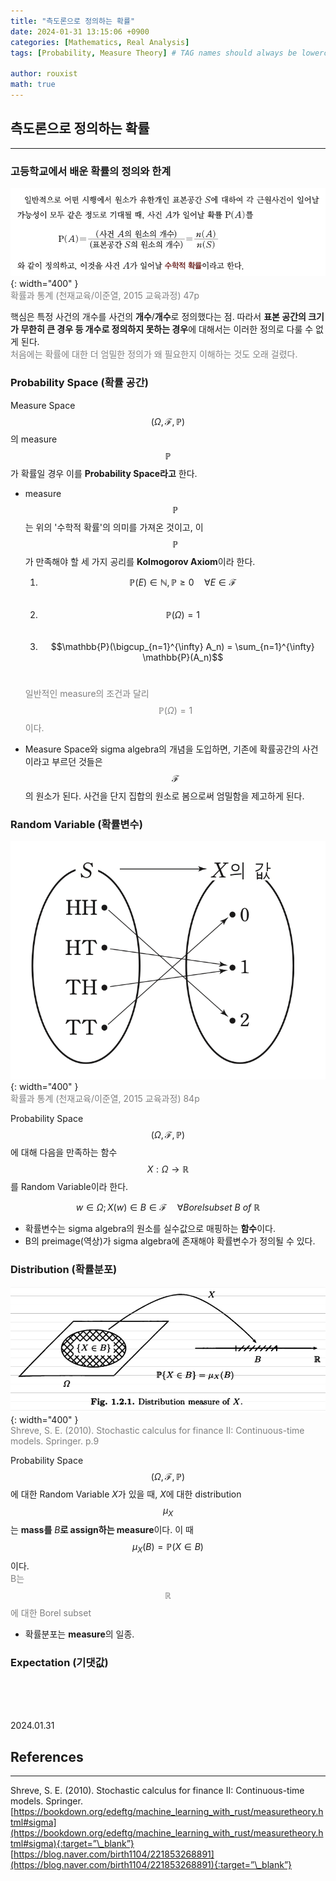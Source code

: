 ```yaml
---
title: "측도론으로 정의하는 확률"
date: 2024-01-31 13:15:06 +0900
categories: [Mathematics, Real Analysis]
tags: [Probability, Measure Theory] # TAG names should always be lowercase

author: rouxist
math: true
---
```


## 측도론으로 정의하는 확률

---

### 고등학교에서 배운 확률의 정의와 한계

![교과서](/assets/post-img/math/real_analysis/probability-by-measure-theory/highschool_probability_def.png){: width="400" }  
<span style="color:gray">확률과 통계 (천재교육/이준열, 2015 교육과정) 47p</span>

핵심은 특정 사건의 개수를 사건의 **개수**/**개수**로 정의했다는 점. 따라서 **표본 공간의 크기가 무한히 큰 경우 등 개수로 정의하지 못하는 경우**에 대해서는 이러한 정의로 다룰 수 없게 된다.  
<span style="color:gray">처음에는 확률에 대한 더 엄밀한 정의가 왜 필요한지 이해하는 것도 오래 걸렸다.</span>

### Probability Space (확률 공간)

Measure Space $$(\Omega,\mathcal{F},\mathbb{P})$$의 measure $$\mathbb{P}$$가 확률일 경우 이를 **Probability Space라고** 한다.

- measure $$\mathbb{P}$$는 위의 '수학적 확률'의 의미를 가져온 것이고, 이 $$\mathbb{P}$$가 만족해야 할 세 가지 공리를 **Kolmogorov Axiom**이라 한다.

  1. $$\mathbb{P}(E) \in \mathbb{N}, \mathbb{P} \ge 0 \quad \forall E \in \mathcal{F}$$ &nbsp;
  2. $$\mathbb{P}(\Omega) =1$$ &nbsp;
  3. $$\mathbb{P}(\bigcup_{n=1}^{\infty} A_n) = \sum_{n=1}^{\infty} \mathbb{P}(A_n)$$ &nbsp;

  <span style="color:gray">일반적인 measure의 조건과 달리 $$\mathbb{P}(\Omega) =1$$ 이다.</span>

- Measure Space와 sigma algebra의 개념을 도입하면, 기존에 확률공간의 사건이라고 부르던 것들은 $$\mathcal{F}$$의 원소가 된다. 사건을 단지 집합의 원소로 봄으로써 엄밀함을 제고하게 된다.

### Random Variable (확률변수)

![교과서](/assets/post-img/math/real_analysis/probability-by-measure-theory/random_variable.png){: width="400" }  
<span style="color:gray">확률과 통계 (천재교육/이준열, 2015 교육과정) 84p</span>

Probability Space $$(\Omega,\mathcal{F},\mathbb{P})$$ 에 대해 다음을 만족하는 함수 $$X: \Omega \rightarrow \mathbb{R}$$ 를 Random Variable이라 한다.

$${w \in \Omega ; X(w) \in B} \in \mathcal{F} \quad \forall Borel subset \ B \ of \ \mathbb{R}$$

- 확률변수는 sigma algebra의 원소를 실수값으로 매핑하는 **함수**이다.
- B의 preimage(역상)가 sigma algebra에 존재해야 확률변수가 정의될 수 있다.

### Distribution (확률분포)

![확률분포](/assets/post-img/math/real_analysis/probability-by-measure-theory/distribution.jpeg){: width="400" }  
<span style="color:gray">Shreve, S. E. (2010). Stochastic calculus for finance II: Continuous-time models. Springer. p.9</span>

Probability Space $$(\Omega,\mathcal{F},\mathbb{P})$$ 에 대한 Random Variable $X$가 있을 때, $X$에 대한 distribution $$\mu_X$$는 **mass를** $B$**로 assign하는 measure**이다. 이 때 $$\mu_X(B) = \mathbb{P}(X \in B)$$ 이다.  
<span style="color:gray">B는 $$\mathbb{R}$$에 대한 Borel subset</span>

- 확률분포는 **measure**의 일종.

### Expectation (기댓값)

<br><br><br>

2024.01.31

## References

---

Shreve, S. E. (2010). Stochastic calculus for finance II: Continuous-time models. Springer.
[https://bookdown.org/edeftg/machine_learning_with_rust/measuretheory.html#sigma](https://bookdown.org/edeftg/machine_learning_with_rust/measuretheory.html#sigma){:target=”\_blank”}
[https://blog.naver.com/birth1104/221853268891](https://blog.naver.com/birth1104/221853268891){:target=”\_blank”}
